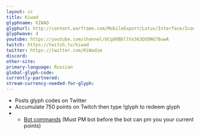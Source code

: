 ```yaml
---
layout: cc
title: Kiwad 
glyphname: KIWAD
glyphurl: http://content.warframe.com/MobileExport/Lotus/Interface/Icons/Player/ContentCreators/Kiwad.png
glyphwave: 4
youtube: https://youtube.com/channel/UCg9OBbllVxS63QVDNG76uwA
twitch: https://twitch.tv/kiwad
twitter: https://twitter.com/KiWadim
discord: 
other-site: 
primary-language: Russian
global-glyph-code: 
currently-partnered: 
stream-currency-needed-for-glyph: 
---
```

* Posts glyph codes on Twitter
* Accumulate 750 points on Twitch then type !glyph to redeem glyph
* * [Bot commands](https://docs.google.com/document/d/1AcuXV46x9Ro8bnwfE3LElSvPSpm0fxIRyAoE2I8CVCQ/edit) (Must PM bot before the bot can pm you your current points)

